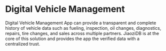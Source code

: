 # Digital Vehicle Management

Digital Vehicle Management App can provide a transparent and complete history of vehicle data such as fueling, inspection, oil changes, diagnostics, repairs, tire changes, and sales across multiple partners. JiaoziDB is at the core of this solution and provides the app the verified data with a centralized trust.